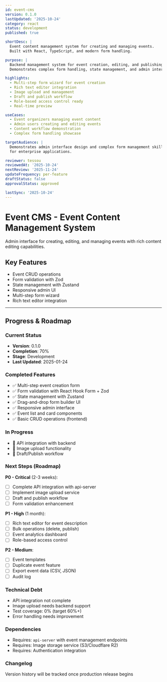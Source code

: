 ```yaml
---
id: event-cms
version: 0.1.0
lastUpdated: '2025-10-24'
category: react
status: development
published: true

shortDesc: |
  Event content management system for creating and managing events.
  Built with React, TypeScript, and modern form handling.

purpose: |
  Backend management system for event creation, editing, and publishing.
  Demonstrates complex form handling, state management, and admin interface design.

highlights:
  - Multi-step form wizard for event creation
  - Rich text editor integration
  - Image upload and management
  - Draft and publish workflow
  - Role-based access control ready
  - Real-time preview

useCases:
  - Event organizers managing event content
  - Admin users creating and editing events
  - Content workflow demonstration
  - Complex form handling showcase

targetAudience: |
  Demonstrates admin interface design and complex form management skills
  for enterprise applications.

reviewer: tessou
reviewedAt: '2025-10-24'
nextReview: '2025-11-24'
updateFrequency: per-feature
draftStatus: false
approvalStatus: approved

lastSync: '2025-10-24'
---
```


# Event CMS - Event Content Management System

Admin interface for creating, editing, and managing events with rich content editing capabilities.

## Key Features
- Event CRUD operations
- Form validation with Zod
- State management with Zustand
- Responsive admin UI
- Multi-step form wizard
- Rich text editor integration

---

## Progress & Roadmap

### Current Status
- **Version**: 0.1.0
- **Completion**: 70%
- **Stage**: Development
- **Last Updated**: 2025-01-24

### Completed Features
- ✅ Multi-step event creation form
- ✅ Form validation with React Hook Form + Zod
- ✅ State management with Zustand
- ✅ Drag-and-drop form builder UI
- ✅ Responsive admin interface
- ✅ Event list and card components
- ✅ Basic CRUD operations (frontend)

### In Progress
- 🚧 API integration with backend
- 🚧 Image upload functionality
- 🚧 Draft/Publish workflow

### Next Steps (Roadmap)

**P0 - Critical** (2-3 weeks):
- [ ] Complete API integration with api-server
- [ ] Implement image upload service
- [ ] Draft and publish workflow
- [ ] Form validation enhancement

**P1 - High** (1 month):
- [ ] Rich text editor for event description
- [ ] Bulk operations (delete, publish)
- [ ] Event analytics dashboard
- [ ] Role-based access control

**P2 - Medium**:
- [ ] Event templates
- [ ] Duplicate event feature
- [ ] Export event data (CSV, JSON)
- [ ] Audit log

### Technical Debt
- API integration not complete
- Image upload needs backend support
- Test coverage: 0% (target 60%+)
- Error handling needs improvement

### Dependencies
- Requires: `api-server` with event management endpoints
- Requires: Image storage service (S3/Cloudflare R2)
- Requires: Authentication integration

### Changelog
Version history will be tracked once production release begins
